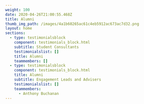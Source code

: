 ```yaml
---
weight: 100
date: 2020-04-26T21:00:55.468Z
title: Alumni
thumb_img_path: /images/4a1b60265ac61c4eb5912ac673ac7d32.png
layout: home
sections:
  - type: testimonialsblock
    component: testimonials_block.html
    subtitle: Student Consultants
    testimonialslist: []
    title: Alumni
    teammembers: []
  - type: testimonialsblock
    component: testimonials_block.html
    title: Alumni
    subtitle: Engagement Leads and Advisers
    testimonialslist: []
    teammembers:
      - Anthony Buchanan
---
```

